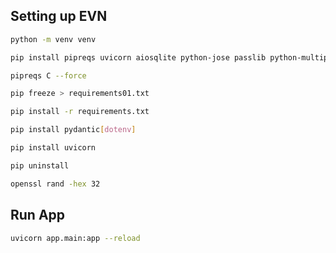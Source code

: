 ## Setting up EVN

```sh
python -m venv venv
```

```sh
pip install pipreqs uvicorn aiosqlite python-jose passlib python-multipart "python-jose[cryptography]" "passlib[bcrypt]" pydantic[email] fastapi sqlalchemy
```

```sh
pipreqs C --force
```

```sh
pip freeze > requirements01.txt
```

```sh
pip install -r requirements.txt
```

```sh
pip install pydantic[dotenv]

```

```sh
pip install uvicorn
```

```sh
pip uninstall
```

```sh
openssl rand -hex 32
```

## Run App

```sh
uvicorn app.main:app --reload
```
